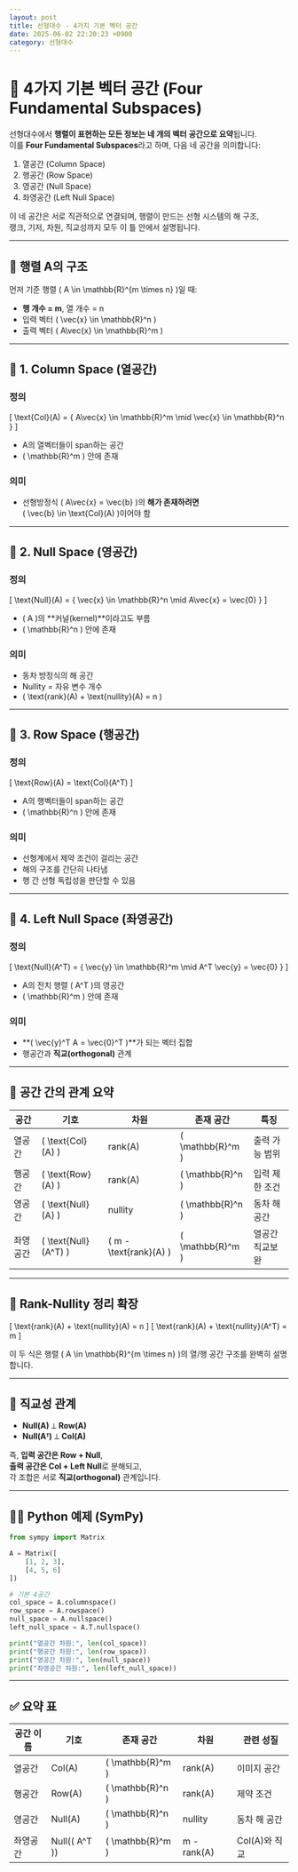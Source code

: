 ```yaml
---
layout: post
title: 선형대수 - 4가지 기본 벡터 공간
date: 2025-06-02 22:20:23 +0900
category: 선형대수
---
```

# 🧠 4가지 기본 벡터 공간 (Four Fundamental Subspaces)

선형대수에서 **행렬이 표현하는 모든 정보는 네 개의 벡터 공간으로 요약**됩니다.  
이를 **Four Fundamental Subspaces**라고 하며, 다음 네 공간을 의미합니다:

1. 열공간 (Column Space)
2. 행공간 (Row Space)
3. 영공간 (Null Space)
4. 좌영공간 (Left Null Space)

이 네 공간은 서로 직관적으로 연결되며, 행렬이 만드는 선형 시스템의 해 구조,  
랭크, 기저, 차원, 직교성까지 모두 이 틀 안에서 설명됩니다.

---

## 📐 행렬 A의 구조

먼저 기준 행렬 \( A \in \mathbb{R}^{m \times n} \)일 때:

- **행 개수 = m**, 열 개수 = n
- 입력 벡터 \( \vec{x} \in \mathbb{R}^n \)
- 출력 벡터 \( A\vec{x} \in \mathbb{R}^m \)

---

## 🔹 1. Column Space (열공간)

### 정의

\[
\text{Col}(A) = \{ A\vec{x} \in \mathbb{R}^m \mid \vec{x} \in \mathbb{R}^n \}
\]

- A의 열벡터들이 span하는 공간
- \( \mathbb{R}^m \) 안에 존재

### 의미

- 선형방정식 \( A\vec{x} = \vec{b} \)의 **해가 존재하려면**  
  \( \vec{b} \in \text{Col}(A) \)이어야 함

---

## 🔹 2. Null Space (영공간)

### 정의

\[
\text{Null}(A) = \{ \vec{x} \in \mathbb{R}^n \mid A\vec{x} = \vec{0} \}
\]

- \( A \)의 **커널(kernel)**이라고도 부름
- \( \mathbb{R}^n \) 안에 존재

### 의미

- 동차 방정식의 해 공간
- Nullity = 자유 변수 개수
- \( \text{rank}(A) + \text{nullity}(A) = n \)

---

## 🔹 3. Row Space (행공간)

### 정의

\[
\text{Row}(A) = \text{Col}(A^T)
\]

- A의 행벡터들이 span하는 공간
- \( \mathbb{R}^n \) 안에 존재

### 의미

- 선형계에서 제약 조건이 걸리는 공간
- 해의 구조를 간단히 나타냄
- 행 간 선형 독립성을 판단할 수 있음

---

## 🔹 4. Left Null Space (좌영공간)

### 정의

\[
\text{Null}(A^T) = \{ \vec{y} \in \mathbb{R}^m \mid A^T \vec{y} = \vec{0} \}
\]

- A의 전치 행렬 \( A^T \)의 영공간
- \( \mathbb{R}^m \) 안에 존재

### 의미

- **\( \vec{y}^T A = \vec{0}^T \)**가 되는 벡터 집합
- 행공간과 **직교(orthogonal)** 관계

---

## 🧠 공간 간의 관계 요약

| 공간 | 기호 | 차원 | 존재 공간 | 특징 |
|------|------|------|------------|------|
| 열공간 | \( \text{Col}(A) \) | rank(A) | \( \mathbb{R}^m \) | 출력 가능 범위 |
| 행공간 | \( \text{Row}(A) \) | rank(A) | \( \mathbb{R}^n \) | 입력 제한 조건 |
| 영공간 | \( \text{Null}(A) \) | nullity | \( \mathbb{R}^n \) | 동차 해 공간 |
| 좌영공간 | \( \text{Null}(A^T) \) | \( m - \text{rank}(A) \) | \( \mathbb{R}^m \) | 열공간 직교보완 |

---

## 🧮 Rank-Nullity 정리 확장

\[
\text{rank}(A) + \text{nullity}(A) = n
\]
\[
\text{rank}(A) + \text{nullity}(A^T) = m
\]

이 두 식은 행렬 \( A \in \mathbb{R}^{m \times n} \)의 열/행 공간 구조를 완벽히 설명합니다.

---

## 🎯 직교성 관계

- **Null(A)** ⟂ **Row(A)**  
- **Null(Aᵀ)** ⟂ **Col(A)**

즉, **입력 공간은 Row + Null**,  
**출력 공간은 Col + Left Null**로 분해되고,  
각 조합은 서로 **직교(orthogonal)** 관계입니다.

---

## 🧑‍💻 Python 예제 (SymPy)

```python
from sympy import Matrix

A = Matrix([
    [1, 2, 3],
    [4, 5, 6]
])

# 기본 4공간
col_space = A.columnspace()
row_space = A.rowspace()
null_space = A.nullspace()
left_null_space = A.T.nullspace()

print("열공간 차원:", len(col_space))
print("행공간 차원:", len(row_space))
print("영공간 차원:", len(null_space))
print("좌영공간 차원:", len(left_null_space))
```

---

## ✅ 요약 표

| 공간 이름 | 기호 | 존재 공간 | 차원 | 관련 성질 |
|-----------|------|------------|--------|-------------|
| 열공간 | Col(A) | \( \mathbb{R}^m \) | rank(A) | 이미지 공간 |
| 행공간 | Row(A) | \( \mathbb{R}^n \) | rank(A) | 제약 조건 |
| 영공간 | Null(A) | \( \mathbb{R}^n \) | nullity | 동차 해 공간 |
| 좌영공간 | Null(\( A^T \)) | \( \mathbb{R}^m \) | m - rank(A) | Col(A)와 직교 |